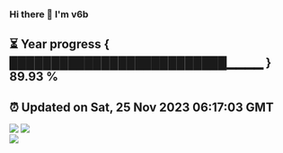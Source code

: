 ### Hi there 👋  I'm v6b  
⏳ Year progress { ██████████████████████████▁▁▁▁ } 89.93 %
---
⏰ Updated on Sat, 25 Nov 2023 06:17:03 GMT
---
![](https://github-readme-stats.vercel.app/api?username=v6b&bg_color=30,e96443,904e95&title_color=fff&text_color=fff&layout=compact)
![](https://github-readme-stats.vercel.app/api/top-langs/?username=v6b&layout=compact&bg_color=30,e96443,904e95&title_color=fff&text_color=fff)  
![](https://gcore.jsdelivr.net/gh/v6b/v6b@main/assets/github-contribution-grid-snake.svg)

